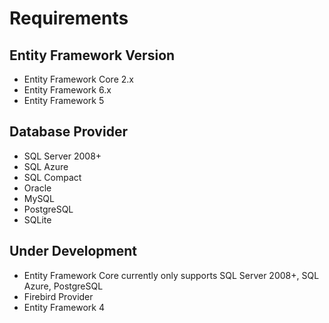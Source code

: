 # Requirements

## Entity Framework Version



- Entity Framework Core 2.x
- Entity Framework 6.x
- Entity Framework 5

## Database Provider

- SQL Server 2008+
- SQL Azure
- SQL Compact
- Oracle
- MySQL
- PostgreSQL
- SQLite

## Under Development

- Entity Framework Core currently only supports SQL Server 2008+, SQL Azure, PostgreSQL
- Firebird Provider
- Entity Framework 4
